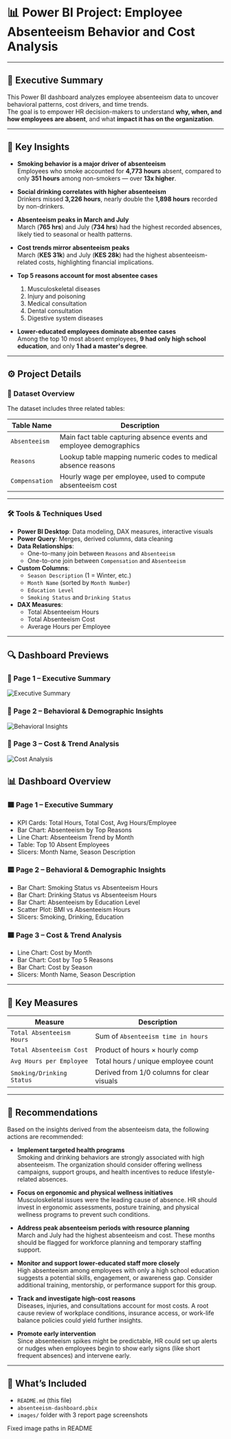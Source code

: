 # 📊 Power BI Project: Employee Absenteeism Behavior and Cost Analysis

---

## 🔺 Executive Summary

This Power BI dashboard analyzes employee absenteeism data to uncover behavioral patterns, cost drivers, and time trends.  
The goal is to empower HR decision-makers to understand **why, when, and how employees are absent**, and what **impact it has on the organization**.

---

## 🔹 Key Insights

- **Smoking behavior is a major driver of absenteeism**  
  Employees who smoke accounted for **4,773 hours** absent, compared to only **351 hours** among non-smokers — over **13x higher**.

- **Social drinking correlates with higher absenteeism**  
  Drinkers missed **3,226 hours**, nearly double the **1,898 hours** recorded by non-drinkers.

- **Absenteeism peaks in March and July**  
  March (**765 hrs**) and July (**734 hrs**) had the highest recorded absences, likely tied to seasonal or health patterns.

- **Cost trends mirror absenteeism peaks**  
  March (**KES 31k**) and July (**KES 28k**) had the highest absenteeism-related costs, highlighting financial implications.

- **Top 5 reasons account for most absentee cases**  
  1. Musculoskeletal diseases  
  2. Injury and poisoning  
  3. Medical consultation  
  4. Dental consultation  
  5. Digestive system diseases

- **Lower-educated employees dominate absentee cases**  
  Among the top 10 most absent employees, **9 had only high school education**, and only **1 had a master's degree**.

---

## ⚙️ Project Details

### 📁 Dataset Overview

The dataset includes three related tables:

| Table Name     | Description |
|----------------|-------------|
| `Absenteeism`  | Main fact table capturing absence events and employee demographics |
| `Reasons`      | Lookup table mapping numeric codes to medical absence reasons |
| `Compensation` | Hourly wage per employee, used to compute absenteeism cost |

---

### 🛠 Tools & Techniques Used

- **Power BI Desktop**: Data modeling, DAX measures, interactive visuals
- **Power Query**: Merges, derived columns, data cleaning
- **Data Relationships**:
  - One-to-many join between `Reasons` and `Absenteeism`
  - One-to-one join between `Compensation` and `Absenteeism`
- **Custom Columns**:
  - `Season Description` (1 = Winter, etc.)
  - `Month Name` (sorted by `Month Number`)
  - `Education Level`
  - `Smoking Status` and `Drinking Status`
- **DAX Measures**:
  - Total Absenteeism Hours
  - Total Absenteeism Cost
  - Average Hours per Employee

---
## 🔍 Dashboard Previews

### 📄 Page 1 – Executive Summary
![Executive Summary](images/page1.png)

### 📄 Page 2 – Behavioral & Demographic Insights
![Behavioral Insights](images/page2.png)

### 📄 Page 3 – Cost & Trend Analysis
![Cost Analysis](images/page3.png)


## 📊 Dashboard Overview

### 🟩 Page 1 – Executive Summary
- KPI Cards: Total Hours, Total Cost, Avg Hours/Employee
- Bar Chart: Absenteeism by Top Reasons
- Line Chart: Absenteeism Trend by Month
- Table: Top 10 Absent Employees
- Slicers: Month Name, Season Description

### 🟨 Page 2 – Behavioral & Demographic Insights
- Bar Chart: Smoking Status vs Absenteeism Hours
- Bar Chart: Drinking Status vs Absenteeism Hours
- Bar Chart: Absenteeism by Education Level
- Scatter Plot: BMI vs Absenteeism Hours
- Slicers: Smoking, Drinking, Education

### 🟦 Page 3 – Cost & Trend Analysis
- Line Chart: Cost by Month
- Bar Chart: Cost by Top 5 Reasons
- Bar Chart: Cost by Season
- Slicers: Month Name, Season Description

---

## 🧮 Key Measures

| Measure                        | Description |
|-------------------------------|-------------|
| `Total Absenteeism Hours`     | Sum of `Absenteeism time in hours` |
| `Total Absenteeism Cost`      | Product of hours × hourly comp |
| `Avg Hours per Employee`      | Total hours / unique employee count |
| `Smoking/Drinking Status`     | Derived from 1/0 columns for clear visuals |

---
## 📢 Recommendations

Based on the insights derived from the absenteeism data, the following actions are recommended:

- **Implement targeted health programs**  
  Smoking and drinking behaviors are strongly associated with high absenteeism. The organization should consider offering wellness campaigns, support groups, and health incentives to reduce lifestyle-related absences.

- **Focus on ergonomic and physical wellness initiatives**  
  Musculoskeletal issues were the leading cause of absence. HR should invest in ergonomic assessments, posture training, and physical wellness programs to prevent such conditions.

- **Address peak absenteeism periods with resource planning**  
  March and July had the highest absenteeism and cost. These months should be flagged for workforce planning and temporary staffing support.

- **Monitor and support lower-educated staff more closely**  
  High absenteeism among employees with only a high school education suggests a potential skills, engagement, or awareness gap. Consider additional training, mentorship, or performance support for this group.

- **Track and investigate high-cost reasons**  
  Diseases, injuries, and consultations account for most costs. A root cause review of workplace conditions, insurance access, or work-life balance policies could yield further insights.

- **Promote early intervention**  
  Since absenteeism spikes might be predictable, HR could set up alerts or nudges when employees begin to show early signs (like short frequent absences) and intervene early.
---

## 📂 What’s Included

- `README.md` (this file)  
- `absenteeism-dashboard.pbix`  
- `images/` folder with 3 report page screenshots
  
Fixed image paths in README

